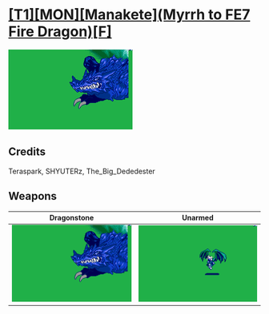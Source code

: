# [\[T1\]\[MON\]\[Manakete\]\(Myrrh to FE7 Fire Dragon\)\[F\]](./)

<img src="./8.%20Dragonstone/Dragonstone_000.png" alt="[T1][MON][Manakete](Myrrh to FE7 Fire Dragon)[F] standing" />

## Credits

Teraspark, SHYUTERz, The_Big_Dededester

## Weapons


|Dragonstone |Unarmed |
|  :---: | :---: |
| <img alt="Dragonstone animation" src="./8.%20Dragonstone/Dragonstone.gif" /> | <img alt="Unarmed animation" src="./8.%20Unarmed/Unarmed.gif" /> |
